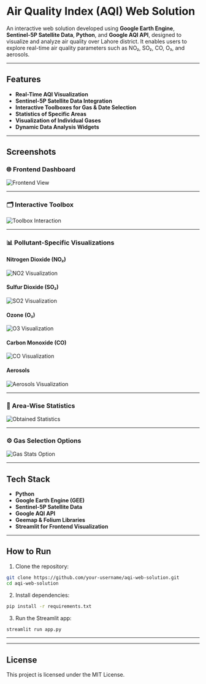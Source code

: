 # Air Quality Index (AQI) Web Solution

An interactive web solution developed using **Google Earth Engine**, **Sentinel-5P Satellite Data**, **Python**, and **Google AQI API**, designed to visualize and analyze air quality over Lahore district. It enables users to explore real-time air quality parameters such as NO₂, SO₂, CO, O₃, and aerosols.

---

## Features

- **Real-Time AQI Visualization**
- **Sentinel-5P Satellite Data Integration**
- **Interactive Toolboxes for Gas & Date Selection**
- **Statistics of Specific Areas**
- **Visualization of Individual Gases**
- **Dynamic Data Analysis Widgets**

---

## Screenshots

### 🌐 Frontend Dashboard

![Frontend View](images/Frontend.jpg)

---

### 🗂️ Interactive Toolbox

![Toolbox Interaction](images/ToolBox%20To%20Interact%20with%20AQI.jpg)

---

### 📊 Pollutant-Specific Visualizations

#### Nitrogen Dioxide (NO₂)
![NO2 Visualization](images/NO2.jpg)

#### Sulfur Dioxide (SO₂)
![SO2 Visualization](images/SO2.jpg)

#### Ozone (O₃)
![O3 Visualization](images/O3.jpg)

#### Carbon Monoxide (CO)
![CO Visualization](images/CO.jpg)

#### Aerosols
![Aerosols Visualization](images/aerosol.jpg)

---

### 📌 Area-Wise Statistics

![Obtained Statistics](images/Obtained%20Statistics%20at%20Some%20Area%20in%20Lahore%20of%20AQI.jpg)

---

### ⚙️ Gas Selection Options

![Gas Stats Option](images/Option%20to%20identify%20statistics%20per%20Gas.jpg)

---

## Tech Stack

- **Python**
- **Google Earth Engine (GEE)**
- **Sentinel-5P Satellite Data**
- **Google AQI API**
- **Geemap & Folium Libraries**
- **Streamlit for Frontend Visualization**

---

## How to Run

1. Clone the repository:
```bash
git clone https://github.com/your-username/aqi-web-solution.git
cd aqi-web-solution
```

2. Install dependencies:
```bash
pip install -r requirements.txt
```

3. Run the Streamlit app:
```bash
streamlit run app.py
```

---


---

## License

This project is licensed under the MIT License.
